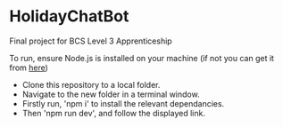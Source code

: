 # HolidayChatBot
Final project for BCS Level 3 Apprenticeship

To run, ensure Node.js is installed on your machine (if not you can get it from [here](https://nodejs.org/)) 
* Clone this repository to a local folder.
* Navigate to the new folder in a terminal window.
* Firstly run, 'npm i' to install the relevant dependancies. 
* Then 'npm run dev', and follow the displayed link.
